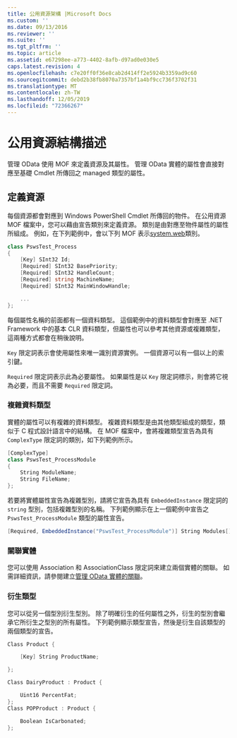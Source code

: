```yaml
---
title: 公用資源架構 |Microsoft Docs
ms.custom: ''
ms.date: 09/13/2016
ms.reviewer: ''
ms.suite: ''
ms.tgt_pltfrm: ''
ms.topic: article
ms.assetid: e67298ee-a773-4402-8afb-d97ad0e030e5
caps.latest.revision: 4
ms.openlocfilehash: c7e20ff0f36e8cab2d414ff2e5924b3359ad9c60
ms.sourcegitcommit: debd2b38fb8070a7357bf1a4bf9cc736f3702f31
ms.translationtype: MT
ms.contentlocale: zh-TW
ms.lasthandoff: 12/05/2019
ms.locfileid: "72366267"
---
```

# <a name="public-resource-schema"></a>公用資源結構描述

管理 OData 使用 MOF 來定義資源及其屬性。 管理 OData 實體的屬性會直接對應至基礎 Cmdlet 所傳回之 managed 類型的屬性。

## <a name="defining-a-resource"></a>定義資源

每個資源都會對應到 Windows PowerShell Cmdlet 所傳回的物件。 在公用資源 MOF 檔案中，您可以藉由宣告類別來定義資源。 類別是由對應至物件屬性的屬性所組成。 例如，在下列範例中，會以下列 MOF 表示[system.web](/dotnet/api/System.Diagnostics.Process)類別。

```csharp
class PswsTest_Process
{
    [Key] SInt32 Id;
    [Required] SInt32 BasePriority;
    [Required] SInt32 HandleCount;
    [Required] string MachineName;
    [Required] SInt32 MainWindowHandle;

    ...
};
```

每個屬性名稱的前面都有一個資料類型。 這個範例中的資料類型會對應至 .NET Framework 中的基本 CLR 資料類型，但屬性也可以參考其他資源或複雜類型，這兩種方式都會在稍後說明。

`Key` 限定詞表示會使用屬性來唯一識別資源實例。 一個資源可以有一個以上的索引鍵。

`Required` 限定詞表示此為必要屬性。 如果屬性是以 `Key` 限定詞標示，則會將它視為必要，而且不需要 `Required` 限定詞。

### <a name="complex-data-types"></a>複雜資料類型

實體的屬性可以有複雜的資料類型。 複雜資料類型是由其他類型組成的類型，類似于 C 程式設計語言中的結構。 在 MOF 檔案中，會將複雜類型宣告為具有 `ComplexType` 限定詞的類別，如下列範例所示。

```csharp
[ComplexType]
class PswsTest_ProcessModule
{
    String ModuleName;
    String FileName;
};
```

若要將實體屬性宣告為複雜型別，請將它宣告為具有 `EmbeddedInstance` 限定詞的 `string` 型別，包括複雜型別的名稱。 下列範例顯示在上一個範例中宣告之 `PswsTest_ProcessModule` 類型的屬性宣告。

```csharp
[Required, EmbeddedInstance("PswsTest_ProcessModule")] String Modules[];
```

### <a name="associating-entities"></a>關聯實體

您可以使用 Association 和 AssociationClass 限定詞來建立兩個實體的關聯。 如需詳細資訊，請參閱建立[管理 OData 實體的關聯](./associating-management-odata-entities.md)。

### <a name="derived-types"></a>衍生類型

您可以從另一個型別衍生型別。 除了明確衍生的任何屬性之外，衍生的型別會繼承它所衍生之型別的所有屬性。 下列範例顯示類型宣告，然後是衍生自該類型的兩個類型的宣告。

```csharp
Class Product {

    [Key] String ProductName;

};

Class DairyProduct : Product {

    Uint16 PercentFat;
};
Class POPProduct : Product {

    Boolean IsCarbonated;
};
```